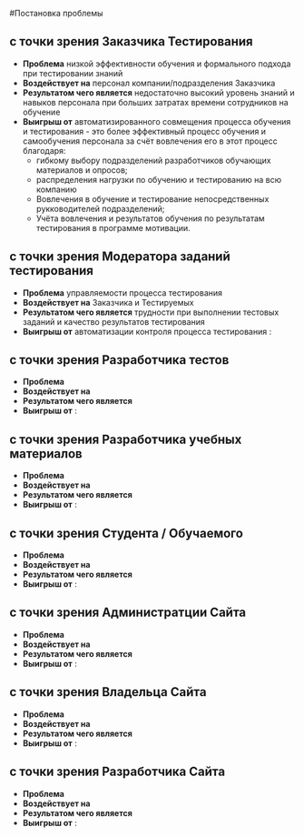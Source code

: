 #Постановка проблемы

## с точки зрения Заказчика Тестирования

- **Проблема** низкой эффективности обучения и формального подхода при тестировании знаний
- **Воздействует на** персонал компании/подразделения Заказчика
- **Результатом чего является** недостаточно высокий уровень знаний и навыков персонала при больших затратах времени сотрудников на обучение
- **Выигрыш от** автоматизированного совмещения процесса обучения и тестирования - это более эффективный процесс обучения и самообучения персонала за счёт вовлечения его в этот процесс благодаря:
    - гибкому выбору подразделений разработчиков обучающих материалов и опросов;
    - распределения нагрузки по обучению и тестированию на всю компанию
    - Вовлечения в обучение и тестирование непосредственных рукководителей подразделений;
    - Учёта вовлечения и результатов обучения по результатам тестирования в программе мотивации.

## с точки зрения Модератора заданий тестирования

- **Проблема** управляемости процесса тестирования
- **Воздействует на** Заказчика и Тестируемых
- **Результатом чего является** трудности при выполнении тестовых заданий и качество результатов тестирования
- **Выигрыш от** автоматизации контроля процесса тестирования :

## с точки зрения Разработчика тестов

- **Проблема** 
- **Воздействует на** 
- **Результатом чего является** 
- **Выигрыш от** :


## с точки зрения Разработчика учебных материалов

- **Проблема** 
- **Воздействует на** 
- **Результатом чего является** 
- **Выигрыш от** :


## с точки зрения Студента / Обучаемого

- **Проблема** 
- **Воздействует на** 
- **Результатом чего является** 
- **Выигрыш от** :


## с точки зрения Администратции Сайта

- **Проблема** 
- **Воздействует на** 
- **Результатом чего является** 
- **Выигрыш от** :


## с точки зрения Владельца Сайта

- **Проблема** 
- **Воздействует на** 
- **Результатом чего является** 
- **Выигрыш от** :


## с точки зрения Разработчика Сайта

- **Проблема** 
- **Воздействует на** 
- **Результатом чего является** 
- **Выигрыш от** :


